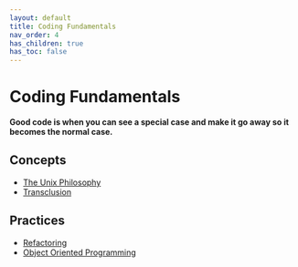 ```yaml
---
layout: default
title: Coding Fundamentals
nav_order: 4
has_children: true
has_toc: false
---
```


# Coding Fundamentals

**Good code is when you can see a special case and make it go away so it becomes the normal case.**

## Concepts
- [The Unix Philosophy](../coding-fundamentals/unix-philosophy)
- [Transclusion](../coding-fundamentals/transclusion)

## Practices
- [Refactoring](../coding-fundamentals/Refactoring)
- [Object Oriented Programming](../coding-fundamentals/object-oriented-programming)